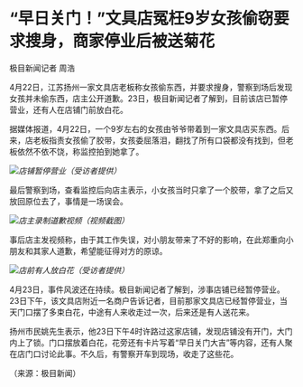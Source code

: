 # “早日关门！”文具店冤枉9岁女孩偷窃要求搜身，商家停业后被送菊花

极目新闻记者 周浩

4月22日，江苏扬州一家文具店老板称女孩偷东西，并要求搜身，警察到场后发现女孩并未偷东西，店主公开道歉。23日，极目新闻记者了解到，目前该店已暂停营业，还有人在店铺门前放白花。

据媒体报道，4月22日，一个9岁左右的女孩由爷爷带着到一家文具店买东西。后来，店老板指责女孩偷了胶带，女孩委屈落泪，翻找了所有口袋都没有找到，但老板依然不依不饶，称监控拍到她拿了。

![](https://inews.gtimg.com/om_bt/OUAwhNssTSwP6lCMvYjk0BqpC0hL0iT0tHIkhSgsCGvVYAA/1000)_店铺暂停营业（受访者提供）_

最后警察到场，查看监控后向店主表示，小女孩当时只拿了一个胶带，拿了之后又放回原位去了，事情是一场误会。

![](https://inews.gtimg.com/om_bt/O9i-lAXQzNwstMy9Kqo9HeAuhPD2TaLRCBw3qxpyBqm3kAA/1000)_店主录制道歉视频（视频截图）_

事后店主发视频称，由于其工作失误，对小朋友带来了不好的影响，在此郑重向小朋友和其家人道歉，希望能征得对方的原谅。

![](https://inews.gtimg.com/om_bt/OsZeKx0Q9msqu6-o5YfrxkKtnzf258C-5ExpdhMY-oeCcAA/1000)_店前有人放白花（受访者提供）_

4月23日，事件风波还在持续。极目新闻记者了解到，涉事店铺已经暂停营业。23日下午，该文具店附近一名商户告诉记者，目前那家文具店已经暂停营业，当天门口摆了多束白花，中途有人来收走过一次，后来还是有人送花来。

扬州市民姚先生表示，他23日下午4时许路过这家店铺，发现店铺没有开门，大门内上了锁。门口摆放着白花，花旁还有卡片写着“早日关门大吉”等内容，还有人聚在店门口讨论此事。不久后，有警察开车到现场，收走了这些花。

（来源：极目新闻）

